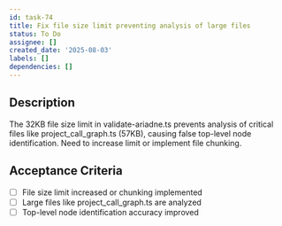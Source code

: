 ```yaml
---
id: task-74
title: Fix file size limit preventing analysis of large files
status: To Do
assignee: []
created_date: '2025-08-03'
labels: []
dependencies: []
---
```


## Description

The 32KB file size limit in validate-ariadne.ts prevents analysis of critical files like project_call_graph.ts (57KB), causing false top-level node identification. Need to increase limit or implement file chunking.

## Acceptance Criteria

- [ ] File size limit increased or chunking implemented
- [ ] Large files like project_call_graph.ts are analyzed
- [ ] Top-level node identification accuracy improved
